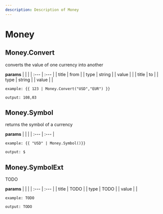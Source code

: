 ```yaml
---
description: Description of Money
---
```


# Money


## Money.Convert
converts the value of one currency into another


**params**
    |  |  |
    | :--- | :--- |
    | title | from  |
    | type | string |
    | value |  |
    | title | to  |
    | type | string |
    | value |  |


```
example: {{ 123 | Money.Convert("USD","EUR") }}

output: 108,03

```
## Money.Symbol
returns the symbol of a currency


**params**
    |  |  |
    | :--- | :--- |


```
example: {{ "USD" | Money.Symbol()}}

output: $

```
## Money.SymbolExt
TODO


**params**
    |  |  |
    | :--- | :--- |
    | title | TODO  |
    | type | TODO |
    | value |  |


```
example: TODO

output: TODO

```


